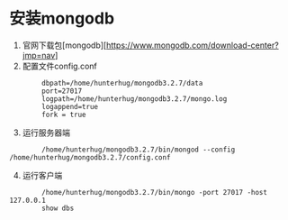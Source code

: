 #  安装mongodb

1. 官网下载包[mongodb][https://www.mongodb.com/download-center?jmp=nav]
2. 配置文件config.conf
```
        dbpath=/home/hunterhug/mongodb3.2.7/data
        port=27017
        logpath=/home/hunterhug/mongodb3.2.7/mongo.log
        logappend=true
        fork = true
```
3. 运行服务器端
```
        /home/hunterhug/mongodb3.2.7/bin/mongod --config /home/hunterhug/mongodb3.2.7/config.conf
```
4. 运行客户端
```
        /home/hunterhug/mongodb3.2.7/bin/mongo -port 27017 -host 127.0.0.1
        show dbs
```